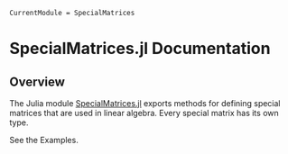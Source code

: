 ```@meta
CurrentModule = SpecialMatrices
```

# SpecialMatrices.jl Documentation

## Overview

The Julia module
[SpecialMatrices.jl](https://github.com/JuliaLinearAlgebra/SpecialMatrices.jl)
exports methods for defining special matrices
that are used in linear algebra.
Every special matrix has its own type. 

See the Examples.
